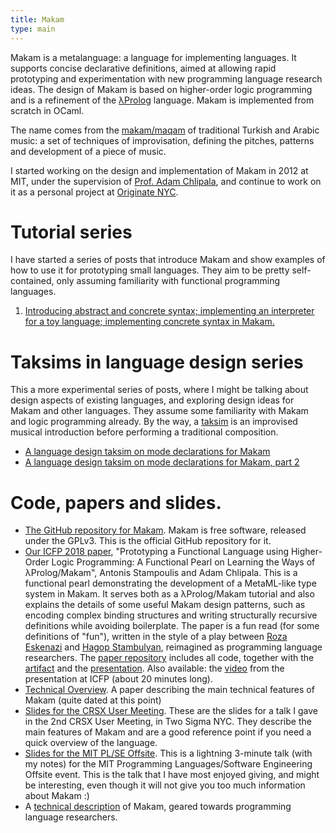 ```yaml
---
title: Makam
type: main
---
```


Makam is a metalanguage: a language for implementing languages. It supports
concise declarative definitions, aimed at allowing rapid prototyping and experimentation
with new programming language research ideas. The design of Makam is based on higher-order logic
programming and is a refinement of the [λProlog](http://www.lix.polytechnique.fr/~dale/lProlog/) language. Makam is implemented from scratch in OCaml.

The name comes from the [makam/maqam](https://en.wikipedia.org/wiki/Turkish_makam) of traditional Turkish and Arabic music: a set of
techniques of improvisation, defining the pitches, patterns and development of a piece of music.

I started working on the design and implementation of Makam in 2012 at MIT, under the
supervision of [Prof. Adam Chlipala](http://adam.chlipala.net/), and continue to work on it as a
personal project at [Originate NYC](http://www.originate.com/).

# Tutorial series

I have started a series of posts that introduce Makam and show examples of how to use it
for prototyping small languages. They aim to be pretty self-contained, only assuming
familiarity with functional programming languages.

1. [Introducing abstract and concrete syntax; implementing an interpreter for a toy language; implementing concrete syntax in Makam.](/blog/makam-tutorial-01/)

# Taksims in language design series

This a more experimental series of posts, where I might be talking about design aspects of existing
languages, and exploring design ideas for Makam and other languages. They assume some familiarity
with Makam and logic programming already. By the way, a [taksim](https://en.wikipedia.org/wiki/Taqsim) is an improvised
musical introduction before performing a traditional composition.

- [A language design taksim on mode declarations for Makam](/blog/taksim-modes-makam/)
- [A language design taksim on mode declarations for Makam, part 2](/blog/taksim-modes-makam-2/)

# Code, papers and slides.

- [The GitHub repository for Makam](http://github.com/astampoulis/makam).
  Makam is free software, released under the GPLv3. This is the
  official GitHub repository for it.
- [Our ICFP 2018 paper](https://github.com/astampoulis/makam-paper-funpearl/raw/master/published.pdf), "Prototyping a Functional Language using Higher-Order Logic Programming: A Functional Pearl on Learning the Ways of λProlog/Makam", Antonis Stampoulis and Adam Chlipala. This is a functional pearl demonstrating the development of a MetaML-like type system in Makam. It serves both as a λProlog/Makam tutorial and also explains the details of some useful Makam design patterns, such as encoding complex binding structures and writing structurally recursive definitions while avoiding boilerplate. The paper is a fun read (for some definitions of "fun"), written in the style of a play between [Roza Eskenazi](https://en.wikipedia.org/wiki/Roza_Eskenazi) and [Hagop Stambulyan](https://en.wikipedia.org/wiki/Agapios_Tomboulis), reimagined as programming language researchers. The [paper repository](https://github.com/astampoulis/makam-paper-funpearl/) includes all code, together with the [artifact](https://github.com/astampoulis/makam-paper-funpearl/raw/master/makam-funpearl-artifact.zip) and the [presentation](https://rawcdn.githack.com/astampoulis/makam-paper-funpearl/5634404aad01b3c62514cfeeebfe44a4122f5c13/slides/index.html). Also available: the [video](https://dl.acm.org/ft_gateway.cfm?id=3236788&ftid=2006435) from the presentation at ICFP (about 20 minutes long).
- [Technical Overview](techoverview.pdf). A paper describing the
    main technical features of Makam (quite dated at this point)
- [Slides for the CRSX User Meeting](slides-crsx.pdf). These are
    the slides for a talk I gave in the 2nd CRSX User Meeting, in Two
    Sigma NYC. They describe the main features of Makam and are a good
    reference point if you need a quick overview of the language.
- [Slides for the MIT PL/SE Offsite](slides-lightning.pdf). This
    is a lightning 3-minute talk (with my notes) for the MIT
    Programming Languages/Software Engineering Offsite event. This is
    the talk that I have most enjoyed giving, and might be
    interesting, even though it will not give you too much information
    about Makam :)
- A [technical description](technical) of Makam, geared towards
  programming language researchers.
